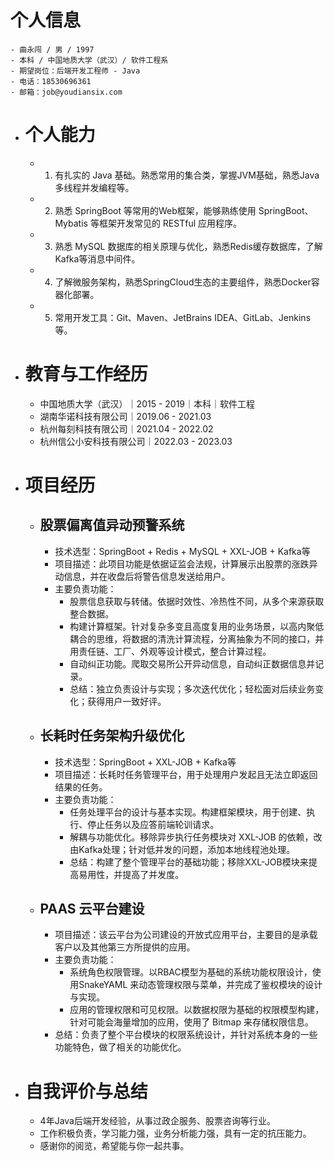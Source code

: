 # 个人信息
	- 曲永闯 / 男 / 1997
	- 本科 / 中国地质大学（武汉）/ 软件工程系
	- 期望岗位：后端开发工程师 - Java
	- 电话：18530696361
	- 邮箱：job@youdiansix.com
- # 个人能力
	- 1. 有扎实的 Java 基础。熟悉常用的集合类，掌握JVM基础，熟悉Java多线程并发编程等。
	- 2. 熟悉 SpringBoot 等常用的Web框架，能够熟练使用 SpringBoot、Mybatis 等框架开发常见的 RESTful 应用程序。
	- 3. 熟悉 MySQL 数据库的相关原理与优化，熟悉Redis缓存数据库，了解 Kafka等消息中间件。
	- 4. 了解微服务架构，熟悉SpringCloud生态的主要组件，熟悉Docker容器化部署。
	- 5. 常用开发工具：Git、Maven、JetBrains IDEA、GitLab、Jenkins等。
- # 教育与工作经历
	- 中国地质大学（武汉）｜2015 - 2019｜本科｜软件工程
	- 湖南华诺科技有限公司｜2019.06 - 2021.03
	- 杭州每刻科技有限公司｜2021.04 - 2022.02
	- 杭州信公小安科技有限公司｜2022.03 - 2023.03
- # 项目经历
	- ## 股票偏离值异动预警系统
		- 技术选型：SpringBoot + Redis + MySQL + XXL-JOB + Kafka等
		- 项目描述：此项目功能是依据证监会法规，计算展示出股票的涨跌异动信息，并在收盘后将警告信息发送给用户。
		- 主要负责功能：
			- 股票信息获取与转储。依据时效性、冷热性不同，从多个来源获取整合数据。
			- 构建计算框架。针对复杂多变且高度复用的业务场景，以高内聚低耦合的思维，将数据的清洗计算流程，分离抽象为不同的接口，并用责任链、工厂、外观等设计模式，整合计算过程。
			- 自动纠正功能。爬取交易所公开异动信息，自动纠正数据信息并记录。
			- 总结：独立负责设计与实现；多次迭代优化；轻松面对后续业务变化；获得用户一致好评。
	- ## 长耗时任务架构升级优化
		- 技术选型：SpringBoot + XXL-JOB + Kafka等
		- 项目描述：长耗时任务管理平台，用于处理用户发起且无法立即返回结果的任务。
		- 主要负责功能：
			- 任务处理平台的设计与基本实现。构建框架模块，用于创建、执行、停止任务以及应答前端轮训请求。
			- 解耦与功能优化。移除异步执行任务模块对 XXL-JOB 的依赖，改由Kafka处理；针对低并发的问题，添加本地线程池处理。
			- 总结：构建了整个管理平台的基础功能；移除XXL-JOB模块来提高易用性，并提高了并发度。
	- ## PAAS 云平台建设
		- 项目描述：该云平台为公司建设的开放式应用平台，主要目的是承载客户以及其他第三方所提供的应用。
		- 主要负责功能：
			- 系统角色权限管理。以RBAC模型为基础的系统功能权限设计，使用SnakeYAML 来动态管理权限与菜单，并完成了鉴权模块的设计与实现。
			- 应用的管理权限和可见权限。以数据权限为基础的权限模型构建，针对可能会海量增加的应用，使用了 Bitmap 来存储权限信息。
		- 总结：负责了整个平台模块的权限系统设计，并针对系统本身的一些功能特色，做了相关的功能优化。
- # 自我评价与总结
	- 4年Java后端开发经验，从事过政企服务、股票咨询等行业。
	- 工作积极负责，学习能力强，业务分析能力强，具有一定的抗压能力。
	- 感谢你的阅览，希望能与你一起共事。